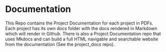 # Documentation

This Repo contains the Project Documentation for each project in PDFs.  Each project has its own docs folder with the docs rendered in Markdown which will render in Github.  There is also a Project Documentation repo that uses Mkdocs and can build a full HTML navigable and searchable website from the documentation (See the project_docs repo).




